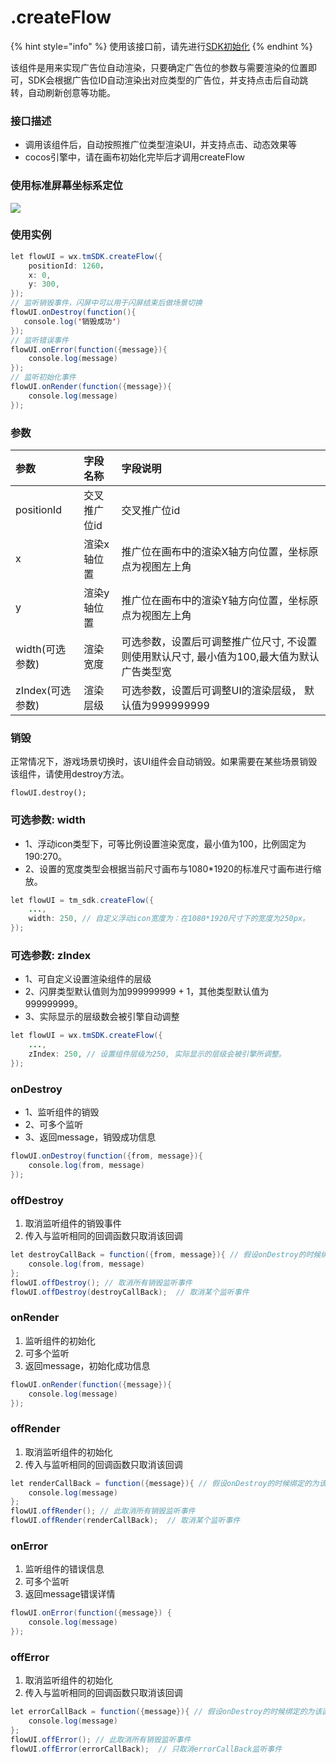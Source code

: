 # .createFlow

{% hint style="info" %}
使用该接口前，请先进行[SDK初始化](https://skysriver.gitbook.io/skysriver/ji-shu-zhi-nan/chu-shi-hua-ni-de-sdk)
{% endhint %}

该组件是用来实现广告位自动渲染，只要确定广告位的参数与需要渲染的位置即可，SDK会根据广告位ID自动渲染出对应类型的广告位，并支持点击后自动跳转，自动刷新创意等功能。

### **接口描述**

* 调用该组件后，自动按照推广位类型渲染UI，并支持点击、动态效果等
* cocos引擎中，请在画布初始化完毕后才调用createFlow

### **使用标准屏幕坐标系定位**

![](https://cdn.kuaiyugo.com/plat/SDK/prod/static_files/createTiger_coordinate.png)

### **使用实例**

```java
let flowUI = wx.tmSDK.createFlow({
    positionId: 1260，
    x: 0,     
    y: 300,   
});
// 监听销毁事件，闪屏中可以用于闪屏结束后做场景切换
flowUI.onDestroy(function(){
   console.log('销毁成功')
});
// 监听错误事件
flowUI.onError(function({message}){
    console.log(message)
});
// 监听初始化事件
flowUI.onRender(function({message}){
    console.log(message)
});
```

### **参数**

| 参数 | 字段名称     | 字段说明 |
| :--- | :--- | :--- |
| positionId | 交叉推广位id | 交叉推广位id |
| x | 渲染x轴位置 | 推广位在画布中的渲染X轴方向位置，坐标原点为视图左上角 |
| y | 渲染y轴位置 | 推广位在画布中的渲染Y轴方向位置，坐标原点为视图左上角 |
| width\(可选参数\) | 渲染宽度 | 可选参数，设置后可调整推广位尺寸, 不设置则使用默认尺寸, 最小值为100,最大值为默认广告类型宽 |
| zIndex\(可选参数\) | 渲染层级 | 可选参数，设置后可调整UI的渲染层级， 默认值为999999999 |

### **销毁**

正常情况下，游戏场景切换时，该UI组件会自动销毁。如果需要在某些场景销毁该组件，请使用destroy方法。

```text
flowUI.destroy();
```

### **可选参数: width**

* 1、浮动icon类型下，可等比例设置渲染宽度，最小值为100，比例固定为190:270。
* 2、设置的宽度类型会根据当前尺寸画布与1080\*1920的标准尺寸画布进行缩放。

```java
let flowUI = tm_sdk.createFlow({
    ...,  
    width: 250, // 自定义浮动icon宽度为：在1080*1920尺寸下的宽度为250px。
});
```

### **可选参数: zIndex**

* 1、可自定义设置渲染组件的层级
* 2、闪屏类型默认值则为加999999999 + 1，其他类型默认值为999999999。
* 3、实际显示的层级数会被引擎自动调整

```java
let flowUI = wx.tmSDK.createFlow({
    ...,  
    zIndex: 250, // 设置组件层级为250, 实际显示的层级会被引擎所调整。
});
```

### **onDestroy**

* 1、监听组件的销毁
* 2、可多个监听
* 3、返回message，销毁成功信息

```java
flowUI.onDestroy(function({from, message}){
    console.log(from, message)
});
```

### **offDestroy**

1. 取消监听组件的销毁事件
2. 传入与监听相同的回调函数只取消该回调

```java
let destroyCallBack = function({from, message}){ // 假设onDestroy的时候绑定的为该函数
    console.log(from, message)
};
flowUI.offDestroy(); // 取消所有销毁监听事件
flowUI.offDestroy(destroyCallBack);  // 取消某个监听事件
```

### **onRender**

1. 监听组件的初始化
2. 可多个监听
3. 返回message，初始化成功信息

```java
flowUI.onRender(function({message}){
    console.log(message)
});
```

### **offRender**

1. 取消监听组件的初始化
2. 传入与监听相同的回调函数只取消该回调

```java
let renderCallBack = function({message}){ // 假设onDestroy的时候绑定的为该函数
    console.log(message)
};
flowUI.offRender(); // 此取消所有销毁监听事件
flowUI.offRender(renderCallBack);  // 取消某个监听事件
```

### **onError**

1. 监听组件的错误信息
2. 可多个监听
3. 返回message错误详情

```java
flowUI.onError(function({message}) {
    console.log(message)
});
```

### **offError**

1. 取消监听组件的初始化
2. 传入与监听相同的回调函数只取消该回调

```java
let errorCallBack = function({message}){ // 假设onDestroy的时候绑定的为该函数
    console.log(message)
};
flowUI.offError(); // 此取消所有销毁监听事件
flowUI.offError(errorCallBack);  // 只取消errorCallBack监听事件
```



